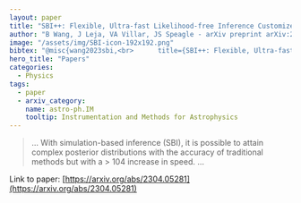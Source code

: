 ```yaml
---
layout: paper
title: "SBI++: Flexible, Ultra-fast Likelihood-free Inference Customized for Astronomical Application"
author: "B Wang, J Leja, VA Villar, JS Speagle - arXiv preprint arXiv:2304.05281, 2023 - arxiv.org"
image: "/assets/img/SBI-icon-192x192.png"
bibtex: "@misc{wang2023sbi,<br>      title={SBI++: Flexible, Ultra-fast Likelihood-free Inference Customized for Astronomical Application}, <br>      author={Bingjie Wang and Joel Leja and V. Ashley Villar and Joshua S. Speagle},<br>      year={2023},<br>      eprint={2304.05281},<br>      archivePrefix={arXiv},<br>      primaryClass={astro-ph.IM}<br>}"
hero_title: "Papers"
categories:
  - Physics
tags:
  - paper
  - arxiv_category:
    name: astro-ph.IM
    tooltip: Instrumentation and Methods for Astrophysics
---
```

>… With simulation-based inference (SBI), it is possible to attain complex posterior distributions with the accuracy of traditional methods but with a > 104 increase in speed. …

Link to paper: [https://arxiv.org/abs/2304.05281](https://arxiv.org/abs/2304.05281)
